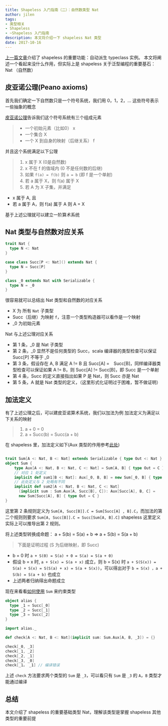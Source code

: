 ```yaml
---
title: Shapeless 入门指南（二）：自然数类型 Nat
author: jilen
tags:
- 类型相关
- Shapeless
- ~Shapeless 入门指南
description: 本文将介绍一下 shapeless Nat 类型
date: 2017-10-16
---
```


[上一篇文章](/2017/09/shapeless-1/)介绍了 shapeless 的重要功能：自动派生 typeclass 实例。
本文将阐述一个看起来没什么作用，但实际上是 shapeless 关于泛型编程的重要基石： Nat （自然数）

## 皮亚诺公理(Peano axioms)

首先我们确定一下自然数只是一个符号系统，我们用 0，1，2，... 这些符号表示一些抽象的概念

[皮亚诺公理](https://zh.wikipedia.org/wiki/%E7%9A%AE%E4%BA%9A%E8%AF%BA%E5%85%AC%E7%90%86)告诉我们这个符号系统有三个组成元素

> + 一个初始元素（比如0） x
> + 一个集合 X
> + 一个 X 到自身的映射（后继关系） f

并且这个系统满足以下公理


> 1. x 属于 X (0是自然数)
> 2. x 不在 f 的值域内 (0 不是任何数的后继)
> 3. 如果 `f(a) = f(b)` 则 `a = b` (即 f 是一个单射)
> 4. 若 a 属于 X，则 f(a) 属于 X
> 5. 若 A 为 X 子集，并满足
  - x 属于 A, 且
  - 若 a 属于 A，则 f(a) 属于 A
  则 A = X

  基于上述公理就可以建立一阶算术系统

## Nat 类型与自然数对应关系

```scala
trait Nat {
  type N <: Nat
}

case class Succ[P <: Nat]() extends Nat {
  type N = Succ[P]
}

class _0 extends Nat with Serializable {
  type N = _0
}
```

很容易就可以总结出 Nat 类型和自然数的对应关系

+ X 为 所有 `Nat` 子类型
+ Succ（后继）为映射 `f`，注意一个类型构造器可以看作是一个映射
+ _0 为初始元素

Nat 与上述公理对应关系

+ 第 1 条，_0 是 Nat 子类型
+ 第 2 条，_0 显然不是任何类型的 Succ，scala 编译器的类型检查可以保证 Succ[P] 不等于 _0
+ 第 3 条，假设存在 A, B 满足 A != B 且 Succ[A] =　Succ[B]，同样编译器类型检查可以保证如果 A != B，则 Succ[A] != Succ[B]，即 Succ 是一个单射
+ 第 4 条，Succ 的定义直接指出如果 P 是 Nat，则 Succ 亦是 Nat
+ 第 5 条，A 就是 Nat 类型的定义，（这里形式化证明过于困难，暂不做证明）

## 加法定义
有了上述公理之后，可以建皮亚诺算术系统，我们以加法为例
加法定义为满足以下关系的映射

> 1. a + 0 = 0
> 2. a + Succ(b) = Succ(a + b)

在 shapeless 里，加法定义如下(Aux 类型的作用参考[此处](http://gigiigig.github.io/posts/2015/09/13/aux-pattern.html))

```scala

trait Sum[A <: Nat, B <: Nat] extends Serializable { type Out <: Nat }
object Sum {
    type Aux[A <: Nat, B <: Nat, C <: Nat] = Sum[A, B] { type Out = C }
    // 对应 1 处定义
    implicit def sum1[B <: Nat]: Aux[_0, B, B] = new Sum[_0, B] { type Out = B }
    // 此处定义与 2 处略有不同
    implicit def sum2[A <: Nat, B <: Nat, C <: Nat]
      (implicit sum : Sum.Aux[A, Succ[B], C]): Aux[Succ[A], B, C] =
      new Sum[Succ[A], B] { type Out = C }
}

```

这里第 2 条规则定义为 `Sum[A, Succ[B]].C = Sum[Succ[A] , B].C`，而加法的第二个规则则要求 `Sum[A, Succ[B]].C = Succ[Sum[A, B].C]`
shapeless 这里定义实际上可以推导出第 2 规则。

将上述类型转换成命题： a + S(b) =  S(a) + b => a + S(b) = S(a + b)

> 下面是证明过程 (S 为后继映射，即 Succ)

+ b = 0 时 `a + S(0) = S(a) + 0 = S(a) = S(a + 0)`
+ 假设 b = x 时, `a + S(x) = S(a + x)` 成立，则 b = S(x) 时 `a + S(S(x)) = S(a) + S(x) = S(S(a) + x) = S(a + S(x))`，可以得出对于 `b = S(x) ，a + S(b) = S(a + b)` 也成立
+ 上述两者归纳得出命题成立

现在来看看[如何使用](https://scalafiddle.io/sf/ceGYBDZ/1) `Sum` 来约束类型

```scala
object alias {
  type _1 = Succ[_0]
  type _2 = Succ[_1]
  type _3 = Succ[_2]
}

import alias._

def check[A <: Nat, B <: Nat](implicit sum: Sum.Aux[A, B, _3]) = {}

check[_0, _3]
check[_1, _2]
check[_2, _1]
check[_3, _0]
check[_1， _1] // 编译错误

```
上述 `check` 方法要求两个类型的 `Sum` 是 `_3`，可以看只有 `Sum` 是 `_3` 的 `A`，`B` 类型才能通过编译

## 总结

本文介绍了 shapeless 的重要基础类型 Nat，理解该类型是掌握 shapeless 其他类型的重要前提

